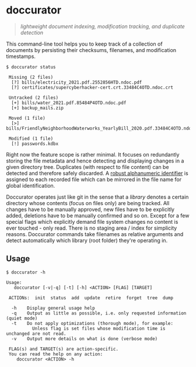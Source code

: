 # doccurator
> *lightweight document indexing, modification tracking, and duplicate detection*

This command-line tool helps you to keep track of a collection of documents by persisting
their checksums, filenames, and modification timestamps.
```console
$ doccurator status

 Missing (2 files)
  [?] bills/electricity_2021.pdf.2552856HTD.ndoc.pdf
  [?] certificates/supercyberhacker-cert.crt.33484C4OTD.ndoc.crt

 Untracked (2 files)
  [+] bills/water_2021.pdf.85484P4OTD.ndoc.pdf
  [+] backup_mails.zip

 Moved (1 file)
  [>] bills/FriendlyNeighborhoodWaterworks_YearlyBill_2020.pdf.33484C4OTD.ndoc.pdf

 Modified (1 file)
  [!] passwords.kdbx

```

Right now the feature scope is rather minimal. It focuses on redundantly storing the file metadata 
and hence detecting and displaying changes in a given directory tree. Duplicates (with respect to 
file content) can be detected and therefore safely discarded. 
A [robust alphanumeric identifier](https://github.com/n2code/ndocid) is 
assigned to each recorded file which can be mirrored in the file name for global identification.

Doccurator operates just like git in the sense that a *library* denotes a certain directory whose 
contents (focus on files only) are being tracked. All changes have to be manually approved, new 
files have to be explicitly added, deletions have to be manually confirmed and so on. Except for 
a few special flags which explicitly demand file system changes no content is ever touched - only 
read. There is no staging area / index for simplicity reasons. Doccurator commands take filenames 
as relative arguments and detect automatically which library (root folder) they're operating in.

## Usage
```console
$ doccurator -h

Usage:
   doccurator [-v|-q] [-t] [-h] <ACTION> [FLAG] [TARGET]

 ACTIONs:  init  status  add  update  retire  forget  tree  dump

  -h	Display general usage help
  -q	Output as little as possible, i.e. only requested information (quiet mode)
  -t	Do not apply optimizations (thorough mode), for example:
    	  Unless flag is set files whose modification time is unchanged are not read.
  -v	Output more details on what is done (verbose mode)

 FLAG(s) and TARGET(s) are action-specific.
 You can read the help on any action:
    doccurator <ACTION> -h

```
